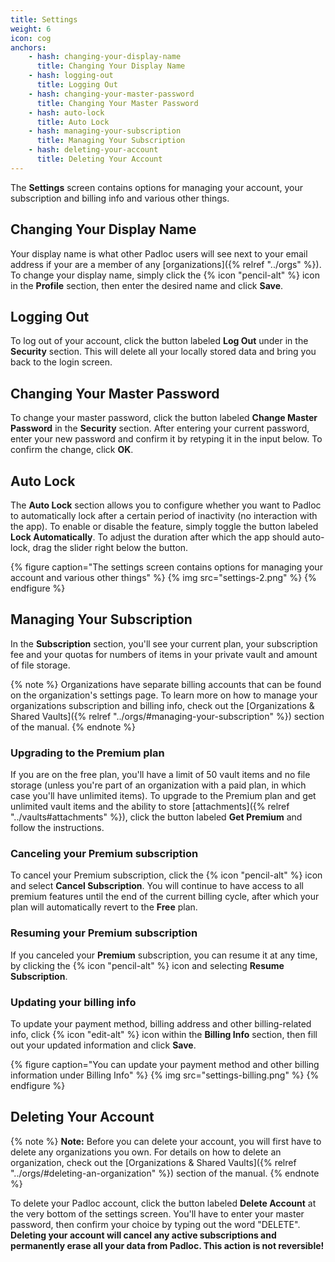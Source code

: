 ```yaml
---
title: Settings
weight: 6
icon: cog
anchors:
    - hash: changing-your-display-name
      title: Changing Your Display Name
    - hash: logging-out
      title: Logging Out
    - hash: changing-your-master-password
      title: Changing Your Master Password
    - hash: auto-lock
      title: Auto Lock
    - hash: managing-your-subscription
      title: Managing Your Subscription
    - hash: deleting-your-account
      title: Deleting Your Account
---
```


The **Settings** screen contains options for managing your account, your
subscription and billing info and various other things.

## Changing Your Display Name

Your display name is what other Padloc users will see next to your email address
if your are a member of any [organizations]({% relref "../orgs" %}). To change
your display name, simply click the {% icon "pencil-alt" %} icon in the
**Profile** section, then enter the desired name and click **Save**.

## Logging Out

To log out of your account, click the button labeled **Log Out** under in the
**Security** section. This will delete all your locally stored data and bring
you back to the login screen.

## Changing Your Master Password

To change your master password, click the button labeled **Change Master
Password** in the **Security** section. After entering your current password,
enter your new password and confirm it by retyping it in the input below. To
confirm the change, click **OK**.

## Auto Lock

The **Auto Lock** section allows you to configure whether you want to Padloc to
automatically lock after a certain period of inactivity (no interaction with the
app). To enable or disable the feature, simply toggle the button labeled **Lock
Automatically**. To adjust the duration after which the app should auto-lock,
drag the slider right below the button.

{% figure caption="The settings screen contains options for managing your account and various other things" %}
{% img src="settings-2.png" %} {% endfigure %}

## Managing Your Subscription

In the **Subscription** section, you'll see your current plan, your subscription
fee and your quotas for numbers of items in your private vault and amount of
file storage.

{% note %} Organizations have separate billing accounts that can be found on the
organization's settings page. To learn more on how to manage your organizations
subscription and billing info, check out the [Organizations & Shared
Vaults]({% relref "../orgs/#managing-your-subscription" %}) section of the
manual. {% endnote %}

### Upgrading to the Premium plan

If you are on the free plan, you'll have a limit of 50 vault items and no file
storage (unless you're part of an organization with a paid plan, in which case
you'll have unlimited items). To upgrade to the Premium plan and get unlimited
vault items and the ability to store
[attachments]({% relref "../vaults#attachments" %}), click the button labeled
**Get Premium** and follow the instructions.

### Canceling your Premium subscription

To cancel your Premium subscription, click the {% icon "pencil-alt" %} icon and
select **Cancel Subscription**. You will continue to have access to all premium
features until the end of the current billing cycle, after which your plan will
automatically revert to the **Free** plan.

### Resuming your Premium subscription

If you canceled your **Premium** subscription, you can resume it at any time, by
clicking the {% icon "pencil-alt" %} icon and selecting **Resume Subscription**.

### Updating your billing info

To update your payment method, billing address and other billing-related info,
click {% icon "edit-alt" %} icon within the **Billing Info** section, then fill
out your updated information and click **Save**.

{% figure caption="You can update your payment method and other billing information under Billing Info" %}
{% img src="settings-billing.png" %} {% endfigure %}

## Deleting Your Account

{% note %} **Note:** Before you can delete your account, you will first have to
delete any organizations you own. For details on how to delete an organization,
check out the [Organizations & Shared
Vaults]({% relref "../orgs/#deleting-an-organization" %}) section of the manual.
{% endnote %}

To delete your Padloc account, click the button labeled **Delete Account** at
the very bottom of the settings screen. You'll have to enter your master
password, then confirm your choice by typing out the word "DELETE". **Deleting
your account will cancel any active subscriptions and permanently erase all your
data from Padloc. This action is not reversible!**
